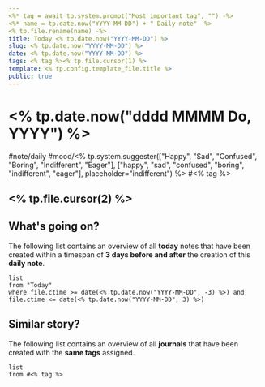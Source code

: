 ```yaml
---
<%* tag = await tp.system.prompt("Most important tag", "") -%>
<%* name = tp.date.now("YYYY-MM-DD") + " Daily note" -%>
<% tp.file.rename(name) -%>
title: Today <% tp.date.now("YYYY-MM-DD") %>
slug: <% tp.date.now("YYYY-MM-DD") %>
date: <% tp.date.now("YYYY-MM-DD") %>
tags: <% tag %><% tp.file.cursor(1) %>
template: <% tp.config.template_file.title %>
public: true
---
```

# <% tp.date.now("dddd MMMM Do, YYYY") %>
#note/daily #mood/<% tp.system.suggester(["Happy", "Sad", "Confused", "Boring", "Indifferent", "Eager"], ["happy", "sad", "confused", "boring", "indifferent", "eager"], placeholder="indifferent") %> #<% tag %>

## <% tp.file.cursor(2) %>

## What's going on?
The following list contains an overview of all **today** notes that have been created within a timespan of  **3 days before and after** the creation of this **daily note**. 

```dataview
list
from "Today"
where file.ctime >= date(<% tp.date.now("YYYY-MM-DD", -3) %>) and file.ctime <= date(<% tp.date.now("YYYY-MM-DD", 3) %>) 
```

## Similar story?
The following list contains an overview of all **journals** that have been created with the **same tags** assigned.
```dataview
list
from #<% tag %>
```